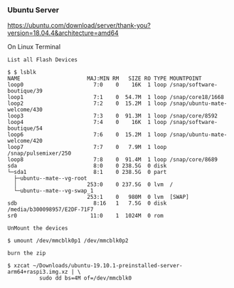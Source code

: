 



### Ubuntu Server

https://ubuntu.com/download/server/thank-you?version=18.04.4&architecture=amd64

 On Linux Terminal

    List all Flash Devices

```
$ $ lsblk
NAME                     MAJ:MIN RM   SIZE RO TYPE MOUNTPOINT
loop0                      7:0    0    16K  1 loop /snap/software-boutique/39
loop1                      7:1    0  54.7M  1 loop /snap/core18/1668
loop2                      7:2    0  15.2M  1 loop /snap/ubuntu-mate-welcome/430
loop3                      7:3    0  91.3M  1 loop /snap/core/8592
loop4                      7:4    0    16K  1 loop /snap/software-boutique/54
loop6                      7:6    0  15.2M  1 loop /snap/ubuntu-mate-welcome/420
loop7                      7:7    0   7.9M  1 loop /snap/pulsemixer/250
loop8                      7:8    0  91.4M  1 loop /snap/core/8689
sda                        8:0    0 238.5G  0 disk 
└─sda1                     8:1    0 238.5G  0 part 
  ├─ubuntu--mate--vg-root
  │                      253:0    0 237.5G  0 lvm  /
  └─ubuntu--mate--vg-swap_1
                         253:1    0   980M  0 lvm  [SWAP]
sdb                        8:16   1   7.5G  0 disk /media/b300098957/E2DF-71F7
sr0                       11:0    1  1024M  0 rom  
```

    UnMount the devices

```
$ umount /dev/mmcblk0p1 /dev/mmcblk0p2
```


    burn the zip

```
$ xzcat ~/Downloads/ubuntu-19.10.1-preinstalled-server-arm64+raspi3.img.xz | \
          sudo dd bs=4M of=/dev/mmcblk0
```

